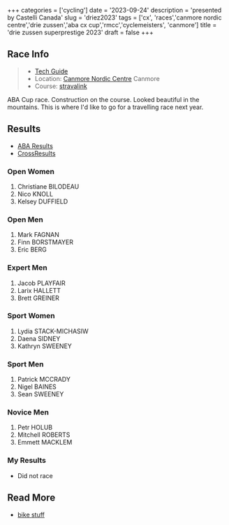 +++
categories = ['cycling']
date = '2023-09-24'
description = 'presented by Castelli Canada'
slug = 'driez2023'
tags = ['cx', 'races','canmore nordic centre','drie zussen','aba cx cup','rmcc','cyclemeisters', 'canmore']
title = 'drie zussen superprestige 2023'
draft = false
+++
## Race Info

> * [Tech Guide](https://docs.google.com/document/d/1mFXIVfe8Va_sB24oZAgKyfTCuMIbOAgo163IjusqNrw/edit) 
> * Location: [Canmore Nordic Centre](../nordiccentre/) Canmore
> * Course: [stravalink](http://strava.com/segments/35509790)

ABA Cup race. Construction on the course. Looked beautiful in the mountains. This is where I'd like to go for a travelling race next year. 

## Results

* [ABA Results](https://zone4.ca/race/2023-09-24/7bb203b8/results)
* [CrossResults](https://www.crossresults.com/race/11722)

### Open Women

1. Christiane BILODEAU
2. Nico KNOLL
3. Kelsey DUFFIELD

### Open Men

1. Mark FAGNAN
2. Finn BORSTMAYER
3. Eric BERG

### Expert Men

1. Jacob PLAYFAIR
2. Larix HALLETT
3. Brett GREINER

### Sport Women

1. Lydia STACK-MICHASIW
2. Daena SIDNEY
3. Kathryn SWEENEY

### Sport Men

1. Patrick MCCRADY
2. Nigel BAINES
3. Sean SWEENEY

### Novice Men

1. Petr HOLUB
2. Mitchell ROBERTS
3. Emmett MACKLEM

### My Results

* Did not race

## Read More

* [bike stuff](../../categories/cycling/)